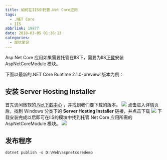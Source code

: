 ```yaml
---
title: 如何在IIS中托管.Net Core应用
tags:
  - .NET Core
  - IIS
abbrlink: 19877
date: 2018-03-05 01:36:13
categories:
  - 踩坑笔记
---
```

Asp.Net Core 应用如果需要托管在IIS下，需要为IIS[下载](https://www.microsoft.com/net/download/all)安装 AspNetCoreModule 模块。


<!--more-->
下面以最新的.NET Core Runtime 2.1.0-preview1版本为例：
## 安装 Server Hosting Installer
首先访问微软的[.Net下载中心](https://www.microsoft.com/net/download/all)
，并找到我们要下载的版本。
![](http://qiniucdn.wayneshao.com/20180305013606660/20180305014343191.png)
点击进入详情页后，找到 Windows 分类下的 **Server Hosting Installer** 链接，并点击下载
![](http://qiniucdn.wayneshao.com/20180305013606660/20180305014516178.png)
下载安装完成以后即可在IIS的模块中找到托管.Net Core 应用所需的 AspNetCoreModule 模块。
![](http://qiniucdn.wayneshao.com/20180305013606660/20180305014647982.png)

## 发布程序
```shell
dotnet publish -o D:\Web\aspnetcoredemo
```